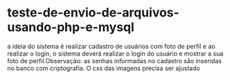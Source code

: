 # teste-de-envio-de-arquivos-usando-php-e-mysql
a ideia do sistema é realizar cadastro de usuários com foto de perfil e ao realizar o login, o sistema deverá realizar o login do usuário e mostrar a sua foto de perfil.Observação: as senhas informadas no cadastro são inseridas no banco com criptografia. O css das imagens precisa ser ajustado
